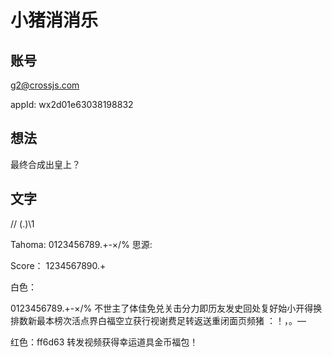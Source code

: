 # 小猪消消乐

## 账号

g2@crossjs.com

appId: wx2d01e63038198832

## 想法

最终合成出皇上？

## 文字

// (.)\1

Tahoma: 0123456789.+-×/%
思源:

Score：
1234567890.+

白色：

0123456789.+-×/%
不世主了体佳免兑关击分力即历友发史回处复好始小开得换排数新最本榜次活点界白福空立获行视谢费足转返送重闭面页频猪
：！，。—

红色：ff6d63
转发视频获得幸运道具金币福包！
